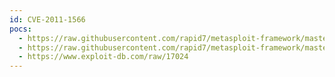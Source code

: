 ```yaml
---
id: CVE-2011-1566
pocs:
  - https://raw.githubusercontent.com/rapid7/metasploit-framework/master/modules/exploits/windows/scada/igss9_misc.rb
  - https://raw.githubusercontent.com/rapid7/metasploit-framework/master/modules/exploits/windows/scada/igss_exec_17.rb
  - https://www.exploit-db.com/raw/17024
---
```

